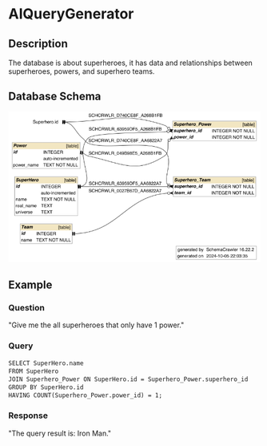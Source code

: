 # AIQueryGenerator

## Description
The database is about superheroes, it has data and relationships between superheroes, powers, and superhero teams.

## Database Schema
![Schema Picture](./schema.png)

## Example

### Question
"Give me the all superheroes that only have 1 power."

### Query
```
SELECT SuperHero.name
FROM SuperHero
JOIN Superhero_Power ON SuperHero.id = Superhero_Power.superhero_id
GROUP BY SuperHero.id
HAVING COUNT(Superhero_Power.power_id) = 1;
```

### Response
"The query result is: Iron Man."

